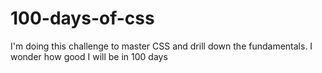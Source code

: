 # 100-days-of-css
I'm doing this challenge to master CSS and drill down the fundamentals. I wonder how good I will be in 100 days
